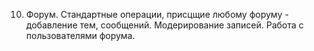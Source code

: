 10. Форум. Стандартные операции, присцщие любому форуму - добавление тем, сообщений. 
Модерирование записей. Работа с пользователями форума.

